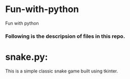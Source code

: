 # Fun-with-python
Fun with python

### Following is the descripsion of files in this repo.

# snake.py:
This is a simple classic snake game built using tkinter.
